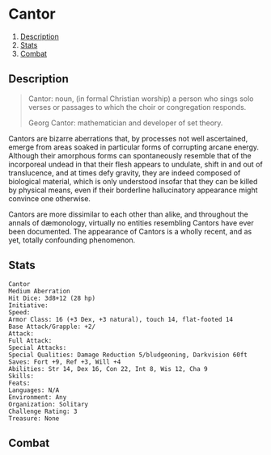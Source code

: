 # Cantor

1. [Description](#description)
2. [Stats](#stats)
3. [Combat](#combat)

## Description

> Cantor: noun, (in formal Christian worship) a person who sings solo verses or passages to which the choir or congregation responds.
>
> Georg Cantor: mathematician and developer of set theory.

Cantors are bizarre aberrations that, by processes not well ascertained, emerge from areas soaked in particular forms of corrupting arcane energy. Although their amorphous forms can spontaneously resemble that of the incorporeal undead in that their flesh appears to undulate, shift in and out of translucence, and at times defy gravity, they are indeed composed of biological material, which is only understood insofar that they can be killed by physical means, even if their borderline hallucinatory appearance might convince one otherwise.

Cantors are more dissimilar to each other than alike, and throughout the annals of dæmonology, virtually no entities resembling Cantors have ever been documented. The appearance of Cantors is a wholly recent, and as yet, totally confounding phenomenon.

## Stats

```
Cantor
Medium Aberration
Hit Dice: 3d8+12 (28 hp)
Initiative:
Speed:
Armor Class: 16 (+3 Dex, +3 natural), touch 14, flat-footed 14
Base Attack/Grapple: +2/
Attack:
Full Attack:
Special Attacks:
Special Qualities: Damage Reduction 5/bludgeoning, Darkvision 60ft
Saves: Fort +9, Ref +3, Will +4
Abilities: Str 14, Dex 16, Con 22, Int 8, Wis 12, Cha 9
Skills:
Feats:
Languages: N/A
Environment: Any
Organization: Solitary
Challenge Rating: 3
Treasure: None
```

## Combat


